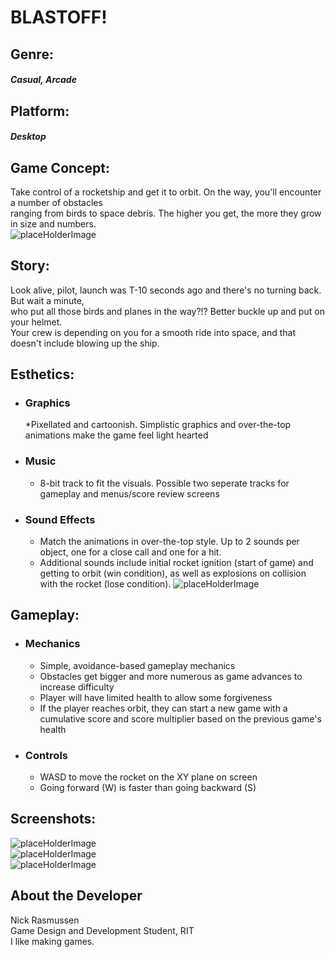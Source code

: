 # BLASTOFF!

## Genre:
##### Casual, Arcade


## Platform:
##### Desktop



## Game Concept:
Take control of a rocketship and get it to orbit. On the way, you'll encounter a number of obstacles <br />
ranging from birds to space debris. The higher you get, the more they grow in size and numbers. <br />
![placeHolderImage]()


## Story:
Look alive, pilot, launch was T-10 seconds ago and there's no turning back. But wait a minute, <br />
who put all those birds and planes in the way?!? Better buckle up and put on your helmet. <br />
Your crew is depending on you for a smooth ride into space, and that doesn't include blowing up the ship.


## Esthetics:
* ### Graphics
	*Pixellated and cartoonish. Simplistic graphics and over-the-top animations make the game feel light hearted
* ### Music
	* 8-bit track to fit the visuals. Possible two seperate tracks for gameplay and menus/score review screens
* ### Sound Effects
	* Match the animations in over-the-top style. Up to 2 sounds per object, one for a close call and one for a hit.
	* Additional sounds include initial rocket ignition (start of game) and getting to orbit (win condition), as well as explosions on collision with the rocket (lose condition).
![placeHolderImage]()


## Gameplay:
* ### Mechanics
	* Simple, avoidance-based gameplay mechanics
	* Obstacles get bigger and more numerous as game advances to increase difficulty
	* Player will have limited health to allow some forgiveness
	* If the player reaches orbit, they can start a new game with a cumulative score and score multiplier based on the previous game's health
* ### Controls
	* WASD to move the rocket on the XY plane on screen
	* Going forward (W) is faster than going backward (S)


## Screenshots:
![placeHolderImage]()<br />
![placeHolderImage]()<br />
![placeHolderImage]()<br />


## About the Developer
Nick Rasmussen<br />
Game Design and Development Student, RIT<br />
I like making games.<br />
